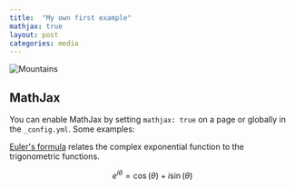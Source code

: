 ```yaml
---
title:  "My own first example"
mathjax: true
layout: post
categories: media
---
```


![Mountains](https://cdn.pixabay.com/photo/2016/08/09/21/54/lake-1581879_960_720.jpg)


## MathJax

You can enable MathJax by setting `mathjax: true` on a page or globally in the `_config.yml`. Some examples:

[Euler's formula](https://en.wikipedia.org/wiki/Euler%27s_formula) relates the  complex exponential function to the trigonometric functions.

$$ e^{i\theta}=\cos(\theta)+i\sin(\theta) $$
